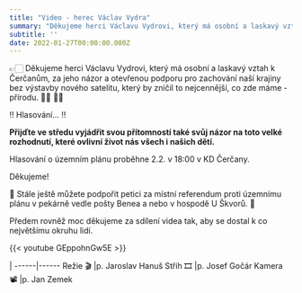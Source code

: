 ```yaml
---
title: "Video - herec Václav Vydra"
summary: "Děkujeme herci Václavu Vydrovi, který má osobní a laskavý vztah k Čerčanům, za jeho názor a otevřenou podporu pro zachování naší krajiny bez výstavby nového satelitu, který by zničil to nejcennější, co zde máme - přírodu."
subtitle: ''
date: 2022-01-27T00:00:00.000Z
---
```


👉🏻 Děkujeme herci Václavu Vydrovi, který má osobní a laskavý vztah k Čerčanům, za jeho názor a otevřenou podporu pro zachování naší krajiny bez výstavby nového satelitu, který by zničil to nejcennější, co zde máme - přírodu. ☝🏻 🙏🏻

‼️ Hlasování... ‼️

**Přijďte ve středu vyjádřit svou přítomností také svůj názor na toto velké rozhodnutí, které ovlivní život nás všech i našich dětí.**

Hlasování o územním plánu proběhne 2.2. v 18:00 v KD Čerčany.

Děkujeme!  

🚨 Stále ještě můžete podpořit petici za místní referendum proti územnímu plánu v pekárně vedle pošty Benea a nebo v hospodě U Škvorů. 🚨

Předem rovněž moc děkujeme za sdílení videa tak, aby se dostal k co největšímu okruhu lidí.

{{< youtube GEppohnGw5E >}}

| 
------|------
Režie 🎬 |p. Jaroslav Hanuš
Střih 🎞️ |p. Josef Gočár
Kamera 📽️ |p. Jan Zemek
